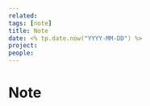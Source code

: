 ```yaml
---
related: 
tags: [note]
title: Note
date: <% tp.date.now("YYYY-MM-DD") %>
project: 
people:
---
```


# Note
